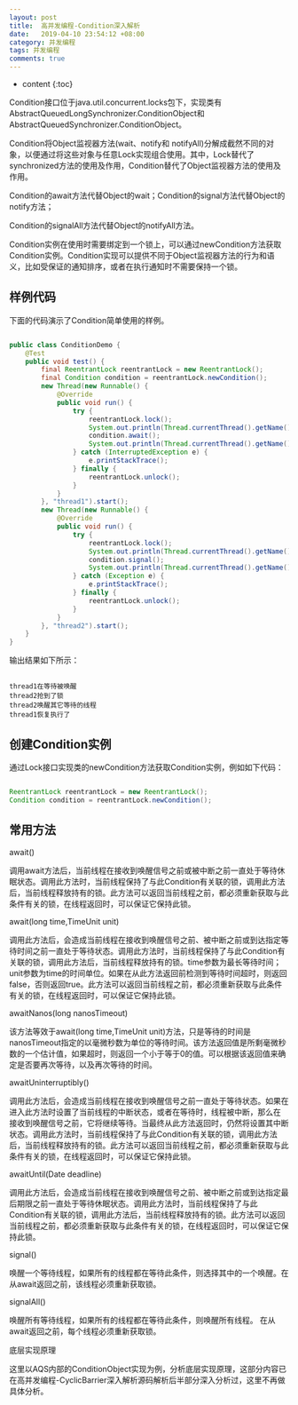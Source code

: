 ```yaml
---
layout: post
title:  高并发编程-Condition深入解析
date:   2019-04-10 23:54:12 +08:00
category: 并发编程
tags: 并发编程
comments: true
---
```


* content
{:toc}






Condition接口位于java.util.concurrent.locks包下，实现类有 AbstractQueuedLongSynchronizer.ConditionObject和 AbstractQueuedSynchronizer.ConditionObject。

Condition将Object监视器方法(wait、notify和 notifyAll)分解成截然不同的对象，以便通过将这些对象与任意Lock实现组合使用。其中，Lock替代了synchronized方法的使用及作用，Condition替代了Object监视器方法的使用及作用。

Condition的await方法代替Object的wait；Condition的signal方法代替Object的notify方法；

Condition的signalAll方法代替Object的notifyAll方法。

Condition实例在使用时需要绑定到一个锁上，可以通过newCondition方法获取Condition实例。Condition实现可以提供不同于Object监视器方法的行为和语义，比如受保证的通知排序，或者在执行通知时不需要保持一个锁。





## 样例代码

下面的代码演示了Condition简单使用的样例。

```java

public class ConditionDemo {
    @Test    
    public void test() {
        final ReentrantLock reentrantLock = new ReentrantLock();
        final Condition condition = reentrantLock.newCondition();        
        new Thread(new Runnable() {
            @Override            
            public void run() {                
                try {
                    reentrantLock.lock();
                    System.out.println(Thread.currentThread().getName() + "在等待被唤醒");
                    condition.await();
                    System.out.println(Thread.currentThread().getName() + "恢复执行了");
                } catch (InterruptedException e) {
                    e.printStackTrace();
                } finally {
                    reentrantLock.unlock();
                }
            }
        }, "thread1").start();        
        new Thread(new Runnable() {
            @Override            
            public void run() {                
                try {
                    reentrantLock.lock();
                    System.out.println(Thread.currentThread().getName() + "抢到了锁");
                    condition.signal();
                    System.out.println(Thread.currentThread().getName() + "唤醒其它等待的线程");
                } catch (Exception e) {
                    e.printStackTrace();
                } finally {
                    reentrantLock.unlock();
                }
            }
        }, "thread2").start();
    }
}

```

输出结果如下所示：

```

thread1在等待被唤醒
thread2抢到了锁
thread2唤醒其它等待的线程
thread1恢复执行了

```

## 创建Condition实例

通过Lock接口实现类的newCondition方法获取Condition实例，例如如下代码：

```java

ReentrantLock reentrantLock = new ReentrantLock();
Condition condition = reentrantLock.newCondition();
```

## 常用方法

await()

调用await方法后，当前线程在接收到唤醒信号之前或被中断之前一直处于等待休眠状态。调用此方法时，当前线程保持了与此Condition有关联的锁，调用此方法后，当前线程释放持有的锁。此方法可以返回当前线程之前，都必须重新获取与此条件有关的锁，在线程返回时，可以保证它保持此锁。

await(long time,TimeUnit unit)

调用此方法后，会造成当前线程在接收到唤醒信号之前、被中断之前或到达指定等待时间之前一直处于等待状态。调用此方法时，当前线程保持了与此Condition有关联的锁，调用此方法后，当前线程释放持有的锁。time参数为最长等待时间；unit参数为time的时间单位。如果在从此方法返回前检测到等待时间超时，则返回 false，否则返回true。此方法可以返回当前线程之前，都必须重新获取与此条件有关的锁，在线程返回时，可以保证它保持此锁。

awaitNanos(long nanosTimeout)

该方法等效于await(long time,TimeUnit unit)方法，只是等待的时间是 nanosTimeout指定的以毫微秒数为单位的等待时间。该方法返回值是所剩毫微秒数的一个估计值，如果超时，则返回一个小于等于0的值。可以根据该返回值来确定是否要再次等待，以及再次等待的时间。

awaitUninterruptibly()

调用此方法后，会造成当前线程在接收到唤醒信号之前一直处于等待状态。如果在进入此方法时设置了当前线程的中断状态，或者在等待时，线程被中断，那么在
接收到唤醒信号之前，它将继续等待。当最终从此方法返回时，仍然将设置其中断状态。调用此方法时，当前线程保持了与此Condition有关联的锁，调用此方法后，当前线程释放持有的锁。此方法可以返回当前线程之前，都必须重新获取与此条件有关的锁，在线程返回时，可以保证它保持此锁。

awaitUntil(Date deadline)

调用此方法后，会造成当前线程在接收到唤醒信号之前、被中断之前或到达指定最后期限之前一直处于等待休眠状态。调用此方法时，当前线程保持了与此Condition有关联的锁，调用此方法后，当前线程释放持有的锁。此方法可以返回当前线程之前，都必须重新获取与此条件有关的锁，在线程返回时，可以保证它保持此锁。

signal()

唤醒一个等待线程，如果所有的线程都在等待此条件，则选择其中的一个唤醒。在从await返回之前，该线程必须重新获取锁。

signalAll()

唤醒所有等待线程，如果所有的线程都在等待此条件，则唤醒所有线程。 在从await返回之前，每个线程必须重新获取锁。

底层实现原理

这里以AQS内部的ConditionObject实现为例，分析底层实现原理，这部分内容已在高并发编程-CyclicBarrier深入解析源码解析后半部分深入分析过，这里不再做具体分析。
